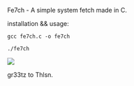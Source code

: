 Fe7ch - A simple system fetch made in C.

installation && usage: 

`gcc fe7ch.c -o fe7ch`

`./fe7ch`

<img src=https://i.imgur.com/CQxFJQP.png>

gr33tz to Thlsn.
